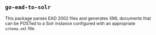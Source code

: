 ## `go-ead-to-solr`

This package parses EAD 2002 files and generates XML documents that  
can be POSTed to a Solr instance configured with an appropriate  
`schema.xml` file.  

